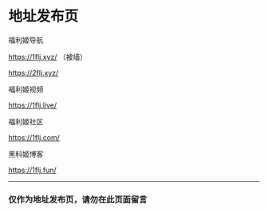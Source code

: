 # 地址发布页

福利姬导航

https://1flj.xyz/ （被墙）

https://2flj.xyz/

福利姬视频

https://1flj.live/

福利姬社区

https://1flj.com/

黑料姬博客

https://1flj.fun/

------

### 仅作为地址发布页，请勿在此页面留言
